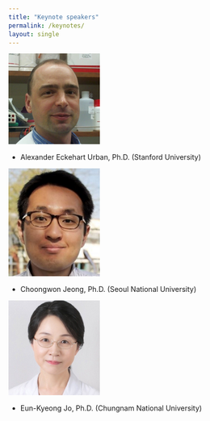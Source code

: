 ```yaml
---
title: "Keynote speakers"
permalink: /keynotes/
layout: single
---
```


![Description](doc_urban.png)

- Alexander Eckehart Urban, Ph.D. (Stanford University)

![Description](doc3.png)

- Choongwon Jeong, Ph.D. (Seoul National University)


![Description](doc2.png)

- Eun-Kyeong Jo, Ph.D. (Chungnam National University)
